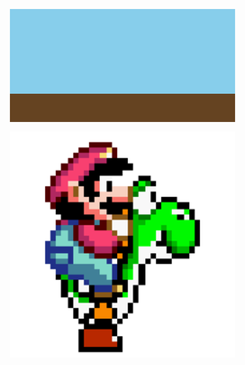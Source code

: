 <p align="center">
  <img src="https://raw.githubusercontent.com/alalju/alalju/main/escenario.svg" width="400">
</p>
<p align="center">
  <img src="https://raw.githubusercontent.com/alalju/alalju/main/mario.gif" width="400">
</p>
